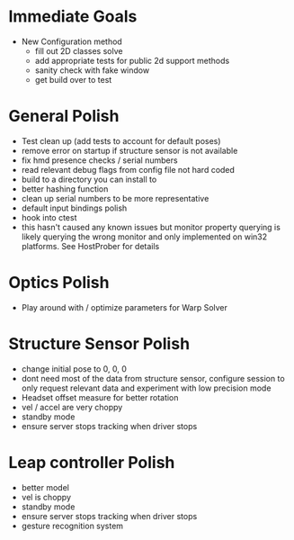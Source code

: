 # Immediate Goals
- New Configuration method
    - fill out 2D classes solve
    - add appropriate tests for public 2d support methods
    - sanity check with fake window
    - get build over to test

# General Polish
- Test clean up (add tests to account for default poses)
- remove error on startup if structure sensor is not available
- fix hmd presence checks / serial numbers
- read relevant debug flags from config file not hard coded
- build to a directory you can install to
- better hashing function
- clean up serial numbers to be more representative
- default input bindings polish
- hook into ctest
- this hasn't caused any known issues but monitor property querying is likely querying the wrong monitor and only implemented on win32 platforms. See HostProber for details

# Optics Polish
- Play around with / optimize parameters for Warp Solver

# Structure Sensor Polish
- change initial pose to 0, 0, 0
- dont need most of the data from structure sensor, configure session to only request relevant data and experiment with low precision mode
- Headset offset measure for better rotation
- vel / accel are very choppy
- standby mode
- ensure server stops tracking when driver stops

# Leap controller Polish
- better model
- vel is choppy
- standby mode
- ensure server stops tracking when driver stops
- gesture recognition system